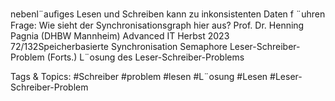 nebenl¨auﬁges Lesen und Schreiben kann zu inkonsistenten Daten f ¨uhren
Frage: Wie sieht der Synchronisationsgraph hier aus?
Prof. Dr. Henning Pagnia (DHBW Mannheim) Advanced IT Herbst 2023 72/132Speicherbasierte Synchronisation Semaphore
Leser-Schreiber-Problem (Forts.)
L¨osung des Leser-Schreiber-Problems

   Tags & Topics:
   #Schreiber
   #problem
   #lesen
   #L¨osung
   #Lesen
   #Leser-Schreiber-Problem